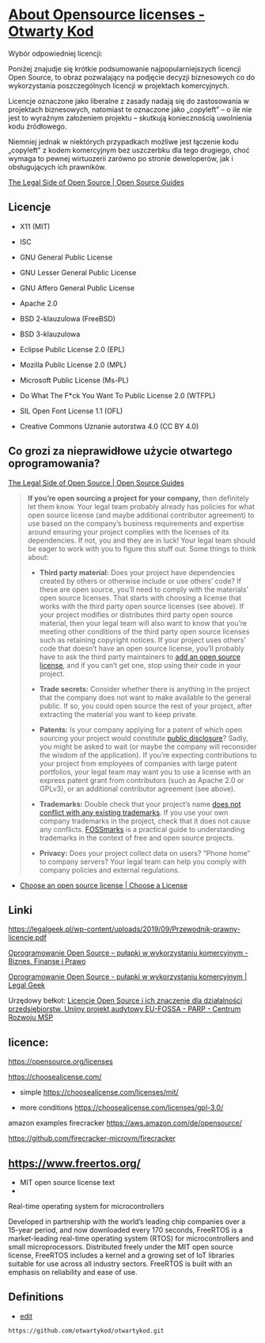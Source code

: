 # [About Opensource licenses - Otwarty Kod](https://www.otwartykod.pl/)


Wybór odpowiedniej licencji:


Poniżej znajudje się krótkie podsumowanie najpopularniejszych licencji Open Source, to obraz pozwalający na podjęcie decyzji biznesowych co do wykorzystania poszczególnych licencji w projektach komercyjnych.


Licencje oznaczone jako liberalne z zasady nadają się do zastosowania w projektach biznesowych, natomiast te oznaczone jako „copyleft” – o ile nie jest to wyraźnym założeniem projektu – skutkują koniecznością uwolnienia kodu źródłowego.

Niemniej jednak w niektórych przypadkach możliwe jest łączenie kodu „copyleft” z kodem komercyjnym bez uszczerbku dla tego drugiego, choć wymaga to pewnej wirtuozerii zarówno po stronie deweloperów, jak i obsługujących ich prawników. 

[The Legal Side of Open Source | Open Source Guides](https://opensource.guide/legal/)

## Licencje
 
-   X11 (MIT)
-   ISC

-   GNU General Public License
-   GNU Lesser General Public License
-   GNU Affero General Public License
-   Apache 2.0

-   BSD 2-klauzulowa (FreeBSD)
-   BSD 3-klauzulowa

-   Eclipse Public License 2.0 (EPL)
-   Mozilla Public License 2.0 (MPL)
-   Microsoft Public License (Ms-PL)

-   Do What The F\*ck You Want To Public License 2.0 (WTFPL)
-   SIL Open Font License 1.1 (OFL)
-   Creative Commons Uznanie autorstwa 4.0 (CC BY 4.0)
 
## Co grozi za nieprawidłowe użycie otwartego oprogramowania?


[The Legal Side of Open Source | Open Source Guides](https://opensource.guide/legal/)

> **If you’re open sourcing a project for your company,** then definitely let them know. Your legal team probably already has policies for what open source license (and maybe additional contributor agreement) to use based on the company’s business requirements and expertise around ensuring your project complies with the licenses of its dependencies. If not, you and they are in luck! Your legal team should be eager to work with you to figure this stuff out. Some things to think about:
> 
> -   **Third party material:** Does your project have dependencies created by others or otherwise include or use others’ code? If these are open source, you’ll need to comply with the materials’ open source licenses. That starts with choosing a license that works with the third party open source licenses (see above). If your project modifies or distributes third party open source material, then your legal team will also want to know that you’re meeting other conditions of the third party open source licenses such as retaining copyright notices. If your project uses others’ code that doesn’t have an open source license, you’ll probably have to ask the third party maintainers to [add an open source license](https://choosealicense.com/no-license/#for-users), and if you can’t get one, stop using their code in your project.
>     
> -   **Trade secrets:** Consider whether there is anything in the project that the company does not want to make available to the general public. If so, you could open source the rest of your project, after extracting the material you want to keep private.
>     
> -   **Patents:** Is your company applying for a patent of which open sourcing your project would constitute [public disclosure](https://en.wikipedia.org/wiki/Public_disclosure)? Sadly, you might be asked to wait (or maybe the company will reconsider the wisdom of the application). If you’re expecting contributions to your project from employees of companies with large patent portfolios, your legal team may want you to use a license with an express patent grant from contributors (such as Apache 2.0 or GPLv3), or an additional contributor agreement (see above).
>     
> -   **Trademarks:** Double check that your project’s name [does not conflict with any existing trademarks](https://opensource.guide/starting-a-project/#avoiding-name-conflicts). If you use your own company trademarks in the project, check that it does not cause any conflicts. [FOSSmarks](http://fossmarks.org/) is a practical guide to understanding trademarks in the context of free and open source projects.
>     
> -   **Privacy:** Does your project collect data on users? “Phone home” to company servers? Your legal team can help you comply with company policies and external regulations.

+ [Choose an open source license | Choose a License](https://choosealicense.com/)


## Linki

https://legalgeek.pl/wp-content/uploads/2019/09/Przewodnik-prawny-licencje.pdf

[Oprogramowanie Open Source – pułapki w wykorzystaniu komercyjnym - Biznes, Finanse i Prawo](http://di.com.pl/oprogramowanie-open-source---pulapki-w-wykorzystaniu-komercyjnym-64618)

[Oprogramowanie Open Source - pułapki w wykorzystaniu komercyjnym | Legal Geek](https://legalgeek.pl/oprogramowanie-open-source-pulapki-w-wykorzystaniu-komercyjnym/)

Urzędowy bełkot:
[Licencje Open Source i ich znaczenie dla działalności przedsiębiorstw. Unijny projekt audytowy EU-FOSSA - PARP - Centrum Rozwoju MŚP](https://www.parp.gov.pl/component/content/article/56985:licencje-open-source-i-ich-znaczenie-dla-dzialalnosci-przedsiebiorstw-unijny-projekt-audytowy-eu-fossa)

## licence:

https://opensource.org/licenses

https://choosealicense.com/

+ simple
https://choosealicense.com/licenses/mit/

+ more conditions
https://choosealicense.com/licenses/gpl-3.0/



amazon examples
firecracker
https://aws.amazon.com/de/opensource/

https://github.com/firecracker-microvm/firecracker


##  https://www.freertos.org/
+ MIT open source license text
+
Real-time operating system for microcontrollers

Developed in partnership with the world’s leading chip companies over a 15-year period, and now downloaded every 170 seconds, FreeRTOS is a market-leading real-time operating system (RTOS) for microcontrollers and small microprocessors. Distributed freely under the MIT open source license, FreeRTOS includes a kernel and a growing set of IoT libraries suitable for use across all industry sectors. FreeRTOS is built with an emphasis on reliability and ease of use.

## Definitions



+ [edit](https://github.com/otwartykod/otwartykod/edit/main/README.md)

```
https://github.com/otwartykod/otwartykod.git
```
